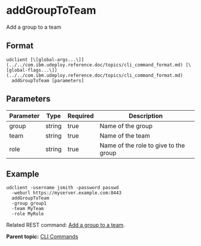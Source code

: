 # addGroupToTeam

Add a group to a team

## Format

```
udclient [\[global-args...\]](../../com.ibm.udeploy.reference.doc/topics/cli_command_format.md) [\[global-flags...\]](../../com.ibm.udeploy.reference.doc/topics/cli_command_format.md)
  addGroupToTeam [parameters]
```

## Parameters

|Parameter|Type|Required|Description|
|---------|----|--------|-----------|
|group|string|true|Name of the group|
|team|string|true|Name of the team|
|role|string|true|Name of the role to give to the group|

## Example

```
udclient -username jsmith -password passwd 
  -weburl https://myserver.example.com:8443
  addGroupToTeam
  -group group1
  -team MyTeam
  -role MyRole
```

Related REST command: [Add a group to a team](rest_cli_teamsecurity_groups_put.md).

**Parent topic:** [CLI Commands](../../com.ibm.udeploy.reference.doc/topics/cli_commands.md)

